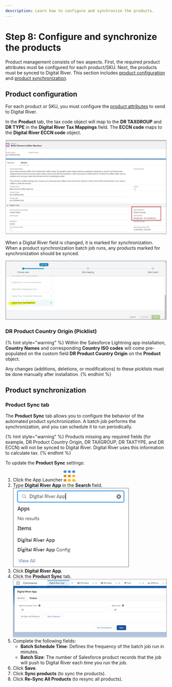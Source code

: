 ```yaml
---
description: Learn how to configure and synchronize the products.
---
```


# Step 8: Configure and synchronize the products

Product management consists of two aspects. First, the required product attributes must be configured for each product/SKU. Next, the products must be synced to Digital River. This section includes [product configuration](step-8-configure-and-synchronize-the-products.md#product-configuration) and [product synchronization](step-8-configure-and-synchronize-the-products.md#product-synchronization).

## Product configuration

For each product or SKU, you must configure the [product attributes](step-5-add-custom-fields-to-the-page-layouts.md) to send to Digital River.

In the **Product** tab, the tax code object will map to the **DR TAXGROUP** and **DR TYPE** in the **Digital River Tax Mappings** field. The **ECCN code** maps to the **Digital River ECCN code** object.&#x20;

![](<../.gitbook/assets/Product setup and sync.png>)

When a Digital River field is changed, it is marked for synchronization. When a product synchronization batch job runs, any products marked for synchronization should be synced.

![](<../.gitbook/assets/Digital River tax mapping custom object.png>)

### DR Product Country Origin (Picklist)

{% hint style="warning" %}
Within the Salesforce Lightning app installation, **Country Names** and corresponding **Country ISO codes** will come pre-populated on the custom field **DR Product Country Origin** on the **Product** object.

Any changes (additions, deletions, or modifications) to these picklists must be done manually after installation.
{% endhint %}

## Product synchronization

### Product Sync tab

The **Product Sync** tab allows you to configure the behavior of the automated product synchronization. A batch job performs the synchronization, and you can schedule it to run periodically.

{% hint style="warning" %}
Products missing any required fields (for example, DR Product Country Origin, DR TAXGROUP, DR TAXTYPE, and DR ECCN) will not be synced to Digital River. Digital River uses this information to calculate tax.&#x20;
{% endhint %}

To update the **Product Sync** settings:

1. Click the App Launcher <img src="../.gitbook/assets/App launcher.png" alt="" data-size="line">.
2. Type **Digital River App** in the **Search** field.\
   &#x20;<img src="../.gitbook/assets/DR App in Search.png" alt="" data-size="original">&#x20;
3. Click **Digital River App**.
4. Click the **Product Sync** tab. \
   <img src="../.gitbook/assets/Product Sync tab.png" alt="" data-size="original">&#x20;
5. Complete the following fields:
   * **Batch Schedule Time**: Defines the frequency of the batch job run in minutes.
   * **Batch Size**: The number of Salesforce product records that the job will push to Digital River each time you run the job.
6. Click **Save**.
7. Click **Sync products** (to sync the products).
8. Click **Re-Sync All Products** (to resync all products).&#x20;




